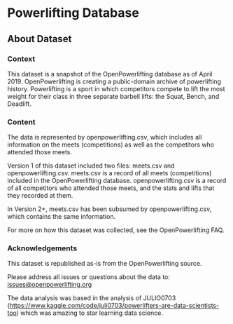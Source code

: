 # Powerlifting Database

## About Dataset
### Context
This dataset is a snapshot of the OpenPowerlifting database as of April 2019. OpenPowerlifting is creating a public-domain archive of powerlifting history. Powerlifting is a sport in which competitors compete to lift the most weight for their class in three separate barbell lifts: the Squat, Bench, and Deadlift.

### Content
The data is represented by openpowerlifting.csv, which includes all information on the meets (competitions) as well as the competitors who attended those meets.

Version 1 of this dataset included two files: meets.csv and openpowerlifting.csv. meets.csv is a record of all meets (competitions) included in the OpenPowerlifting database. openpowerlifting.csv is a record of all competitors who attended those meets, and the stats and lifts that they recorded at them.

In Version 2+, meets.csv has been subsumed by openpowerlifting.csv, which contains the same information.

For more on how this dataset was collected, see the OpenPowerlifting FAQ.

### Acknowledgements
This dataset is republished as-is from the OpenPowerlifting source.

Please address all issues or questions about the data to: issues@openpowerlifting.org

The data analysis was based in the analysis of JULIO0703 (https://www.kaggle.com/code/juli0703/powerlifters-are-data-scientists-too) which was amazing to star learning data science.
